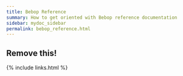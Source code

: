 ```yaml
---
title: Bebop Reference
summary: How to get oriented with Bebop reference documentation
sidebar: mydoc_sidebar
permalink: bebop_reference.html
---
```


## Remove this!

{% include links.html %}
